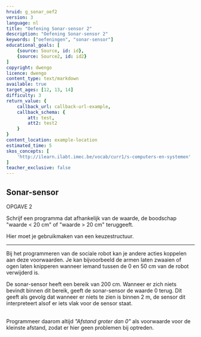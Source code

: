 ```yaml
---
hruid: g_sonar_oef2
version: 3
language: nl
title: "Oefening Sonar-sensor 2"
description: "Oefening Sonar-sensor 2"
keywords: ["oefeningen", "sonar-sensor"]
educational_goals: [
    {source: Source, id: id}, 
    {source: Source2, id: id2}
]
copyright: dwengo
licence: dwengo
content_type: text/markdown
available: true
target_ages: [12, 13, 14]
difficulty: 3
return_value: {
    callback_url: callback-url-example,
    callback_schema: {
        att: test,
        att2: test2
    }
}
content_location: example-location
estimated_time: 5
skos_concepts: [
    'http://ilearn.ilabt.imec.be/vocab/curr1/s-computers-en-systemen'
]
teacher_exclusive: false
---
```

## Sonar-sensor

OPGAVE 2  

Schrijf een programma dat afhankelijk van de waarde, de boodschap "waarde < 20 cm" of "waarde > 20 cm" teruggeeft.

Hier moet je gebruikmaken van een keuzestructuur.

***

Bij het programmeren van de sociale robot kan je andere acties koppelen aan deze voorwaarden. Je kan bijvoorbeeld de armen laten zwaaien of ogen laten knipperen wanneer iemand tussen de 0 en 50 cm van de robot verwijderd is.

<div class="alert alert-box alert-danger">
De sonar-sensor heeft een bereik van 200 cm. Wanneer er zich niets bevindt binnen dit bereik, geeft de sonar-sensor de waarde 0 terug. Dit geeft als gevolg dat wanneer er niets te zien is binnen 2 m, de sensor dit interpreteert alsof er iets vlak voor de sensor staat.<br><br>

Programmeer daarom altijd <em>"Afstand groter dan 0"</em> als voorwaarde voor de kleinste afstand, zodat er hier geen problemen bij optreden.
</div>